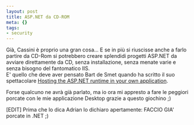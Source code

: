```yaml
--- 
layout: post
title: ASP.NET da CD-ROM
meta: {}
tags: 
- security
---
```

 Già, Cassini è proprio una gran cosa... E se in più si riuscisse anche a farlo partire da CD-Rom si potrebbero creare splendidi progetti ASP.NET da avviare direttamente da CD, senza installazione, senza menate varie e senza bisogno del fantomatico IIS.  
 E' quello che deve aver pensato Bart de Smet quando ha scritto il suo spettacolare <a href="http://www.microsoft.com/belux/nl/msdn/community/columns/desmet/hostaspnet2.mspx">Hosting the ASP.NET runtime in your own application</a>.  
  
 Forse qualcuno ne avrà già parlato, ma io ora mi appresto a fare le peggiori porcate con le mie applicazione Desktop grazie a questo giochino ;)  
  
 [EDIT] Prima che lo dica Adrian lo dichiaro apertamente: FACCIO GIA' porcate in .NET ;)<div style="clear:both; padding-bottom: 0.25em;"></div> 
